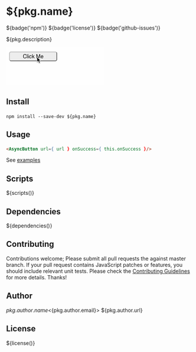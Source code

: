 # ${pkg.name}

${badge('npm')} ${badge('license')} ${badge('github-issues')}

${pkg.description}

![demo](./examples/asyncbutton.gif)

## Install

`npm install --save-dev ${pkg.name}`

## Usage

```html
<AsyncButton url={ url } onSuccess={ this.onSuccess }/>
```

See [examples](./examples)

## Scripts  

${scripts()}

## Dependencies

${dependencies()}

## Contributing

Contributions welcome; Please submit all pull requests the against master branch. If your pull request contains JavaScript patches or features, you should include relevant unit tests. Please check the [Contributing Guidelines](contributng.md) for more details. Thanks!

## Author

${pkg.author.name} <${pkg.author.email}> ${pkg.author.url}

## License

${license()}
